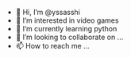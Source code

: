 - 👋 Hi, I’m @yssasshi
- 👀 I’m interested in video games
- 🌱 I’m currently learning python
- 💞️ I’m looking to collaborate on ...
- 📫 How to reach me ...

<!---
yssasshi/yssasshi is a ✨ special ✨ repository because its `README.md` (this file) appears on your GitHub profile.
You can click the Preview link to take a look at your changes.
--->

